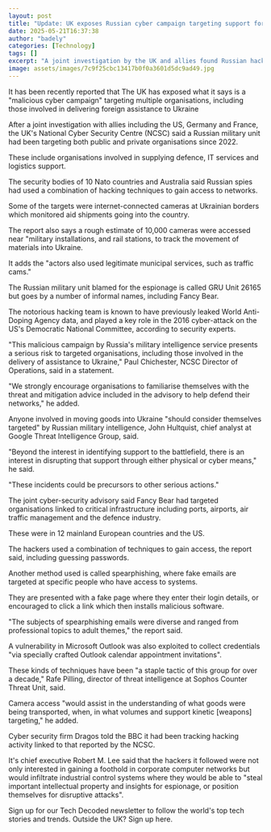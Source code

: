 ```yaml
---
layout: post
title: "Update: UK exposes Russian cyber campaign targeting support for Ukraine"
date: 2025-05-21T16:37:38
author: "badely"
categories: [Technology]
tags: []
excerpt: "A joint investigation by the UK and allies found Russian hackers in the systems of logistics organisations."
image: assets/images/7c9f25cbc13417b0f0a3601d5dc9ad49.jpg
---
```


It has been recently reported that The UK has exposed what it says is a "malicious cyber campaign" targeting multiple organisations, including those involved in delivering foreign assistance to Ukraine

After a joint investigation with allies including the US, Germany and France, the UK's National Cyber Security Centre (NCSC) said a Russian military unit had been targeting both public and private organisations since 2022.

These include organisations involved in supplying defence, IT services and logistics support.

The security bodies of 10 Nato countries and Australia said Russian spies had used a combination of hacking techniques to gain access to networks.

Some of the targets were internet-connected cameras at Ukrainian borders which monitored aid shipments going into the country.

The report also says a rough estimate of 10,000 cameras were accessed near "military installations, and rail stations, to track the movement of materials into Ukraine. 

It adds the "actors also used legitimate municipal services, such as traffic cams."

The Russian military unit blamed for the espionage is called GRU Unit 26165 but goes by a number of informal names, including Fancy Bear. 

The notorious hacking team is known to have previously leaked World Anti-Doping Agency data, and played a key role in the 2016 cyber-attack on the US's Democratic National Committee, according to security experts.

"This malicious campaign by Russia's military intelligence service presents a serious risk to targeted organisations, including those involved in the delivery of assistance to Ukraine," Paul Chichester, NCSC Director of Operations, said in a statement.

"We strongly encourage organisations to familiarise themselves with the threat and mitigation advice included in the advisory to help defend their networks," he added.

Anyone involved in moving goods into Ukraine "should consider themselves targeted" by Russian military intelligence, John Hultquist, chief analyst at Google Threat Intelligence Group, said.

"Beyond the interest in identifying support to the battlefield, there is an interest in disrupting that support through either physical or cyber means," he said.

"These incidents could be precursors to other serious actions."

The joint cyber-security advisory said Fancy Bear had targeted organisations linked to critical infrastructure including ports, airports, air traffic management and the defence industry.

These were in 12 mainland European countries and the US. 

The hackers used a combination of techniques to gain access, the report said, including guessing passwords.

Another method used is called spearphishing, where fake emails are targeted at specific people who have access to systems.

They are presented with a fake page where they enter their login details, or encouraged to click a link which then installs malicious software. 

"The subjects of spearphishing emails were diverse and ranged from professional topics to adult themes," the report said.

A vulnerability in Microsoft Outlook was also exploited to collect credentials "via specially crafted Outlook calendar appointment invitations".

These kinds of techniques have been "a staple tactic of this group for over a decade," Rafe Pilling, director of threat intelligence at Sophos Counter Threat Unit, said.

Camera access "would assist in the understanding of what goods were being transported, when, in what volumes and support kinetic [weapons] targeting," he added.

Cyber security firm Dragos told the BBC it had been tracking hacking activity linked to that reported by the NCSC.

It's chief executive Robert M. Lee said that the hackers it followed were not only interested in gaining a foothold in corporate computer networks but would infiltrate industrial control systems where they would be able to "steal important intellectual property and insights for espionage, or position themselves for disruptive attacks".

Sign up for our Tech Decoded newsletter to follow the world's top tech stories and trends. Outside the UK? Sign up here.

